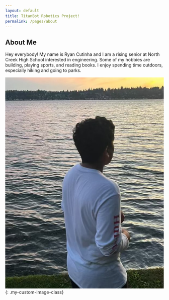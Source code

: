 ```yaml
---
layout: default
title: TitanBot Robotics Project!
permalink: /pages/about
---
```


## About Me 

Hey everybody! My name is Ryan Cutinha and I am a rising senior at North Creek High School interested in engineering. Some of my hobbies are building, playing sports, and reading books. I enjoy spending time outdoors, especially hiking and going to parks.

![Personal Image](/assets/css/images/About%20Me%20Picture.JPG){: .my-custom-image-class}